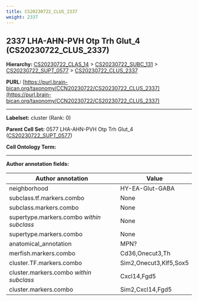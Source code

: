 ```yaml
---
title: CS20230722_CLUS_2337
weight: 2337
---
```

## 2337 LHA-AHN-PVH Otp Trh Glut_4 (CS20230722_CLUS_2337)
<b>Hierarchy: </b>
[CS20230722_CLAS_14](../CS20230722_CLAS_14) >
[CS20230722_SUBC_131](../CS20230722_SUBC_131) >
[CS20230722_SUPT_0577](../CS20230722_SUPT_0577) >
[CS20230722_CLUS_2337](../CS20230722_CLUS_2337)

**PURL:** [https://purl.brain-bican.org/taxonomy/CCN20230722/CS20230722_CLUS_2337](https://purl.brain-bican.org/taxonomy/CCN20230722/CS20230722_CLUS_2337)

---


**Labelset:** cluster (Rank: 0)

**Parent Cell Set:** 0577 LHA-AHN-PVH Otp Trh Glut_4 ([CS20230722_SUPT_0577](../CS20230722_SUPT_0577))



**Cell Ontology Term:** 

[MARKER GENES.]: #


---

[TRANSFERRED ANNOTATIONS.]: #


[AUTHOR ANNOTATION FIELDS.]: #


**Author annotation fields:**

| Author annotation | Value |
|-------------------|-------|
|neighborhood|HY-EA-Glut-GABA|
|subclass.tf.markers.combo|None|
|subclass.markers.combo|None|
|supertype.markers.combo _within subclass_|None|
|supertype.markers.combo|None|
|anatomical_annotation|MPN?|
|merfish.markers.combo|Cd36,Onecut3,Th|
|cluster.TF.markers.combo|Sim2,Onecut3,Klf5,Sox5|
|cluster.markers.combo _within subclass_|Cxcl14,Fgd5|
|cluster.markers.combo|Sim2,Cxcl14,Fgd5|
